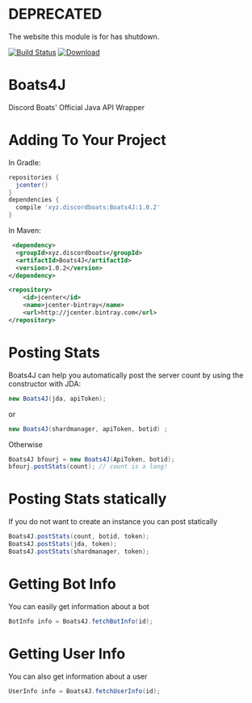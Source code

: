 # DEPRECATED
The website this module is for has shutdown.

[![Build Status](https://travis-ci.org/DiscordBoats/Boats4J.svg?branch=master)](https://travis-ci.org/DiscordBoats/Boats4J)
[![Download](https://api.bintray.com/packages/discordboats/Boats4J/Boats4J/images/download.svg) ](https://bintray.com/discordboats/Boats4J/Boats4J/_latestVersion)

# Boats4J
Discord Boats' Official Java API Wrapper

# Adding To Your Project
In Gradle:

```gradle
repositories {
  jcenter()
}
dependencies {
  compile 'xyz.discordboats:Boats4J:1.0.2'
}
```
In Maven:
```XML
 <dependency>
  <groupId>xyz.discordboats</groupId>
  <artifactId>Boats4J</artifactId>
  <version>1.0.2</version>
</dependency>
```
```XML
<repository>
    <id>jcenter</id>
    <name>jcenter-bintray</name>
    <url>http://jcenter.bintray.com</url>
</repository>
```

# Posting Stats
Boats4J can help you automatically post the server count by using the constructor with JDA:
```java
new Boats4J(jda, apiToken);
```
or
```java
new Boats4J(shardmanager, apiToken, botid) ;
```
Otherwise
```java
Boats4J bfourj = new Boats4J(ApiToken, botid);
bfourj.postStats(count); // count is a long!
```
# Posting Stats statically
If you do not want to create an instance you can post statically
```java
Boats4J.postStats(count, botid, token);
Boats4J.postStats(jda, token);
Boats4J.postStats(shardmanager, token);
```
# Getting Bot Info
You can easily get information about a bot
```java
BotInfo info = Boats4J.fetchBotInfo(id);
```
# Getting User Info
You can also get information about a user
```java
UserInfo info = Boats4J.fetchUserInfo(id);
```
